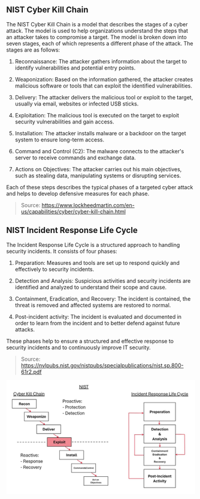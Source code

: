## NIST Cyber Kill Chain 
The NIST Cyber Kill Chain is a model that describes the stages of a cyber attack. The model is used to help organizations understand the steps that an attacker takes to compromise a target. The model is broken down into seven stages, each of which represents a different phase of the attack. The stages are as follows:

1. Reconnaissance: The attacker gathers information about the target to identify vulnerabilities and potential entry points.

2. Weaponization: Based on the information gathered, the attacker creates malicious software or tools that can exploit the identified vulnerabilities.

3. Delivery: The attacker delivers the malicious tool or exploit to the target, usually via email, websites or infected USB sticks.

4. Exploitation: The malicious tool is executed on the target to exploit security vulnerabilities and gain access.

5. Installation: The attacker installs malware or a backdoor on the target system to ensure long-term access.

6. Command and Control (C2): The malware connects to the attacker's server to receive commands and exchange data.

7. Actions on Objectives: The attacker carries out his main objectives, such as stealing data, manipulating systems or disrupting services.

Each of these steps describes the typical phases of a targeted cyber attack and helps to develop defensive measures for each phase.

> Source: https://www.lockheedmartin.com/en-us/capabilities/cyber/cyber-kill-chain.html

## NIST Incident Response Life Cycle
The Incident Response Life Cycle is a structured approach to handling security incidents. It consists of four phases:

1. Preparation: Measures and tools are set up to respond quickly and effectively to security incidents.

2. Detection and Analysis: Suspicious activities and security incidents are identified and analyzed to understand their scope and cause.

3. Containment, Eradication, and Recovery: The incident is contained, the threat is removed and affected systems are restored to normal.

4. Post-incident activity: The incident is evaluated and documented in order to learn from the incident and to better defend against future attacks.

These phases help to ensure a structured and effective response to security incidents and to continuously improve IT security.

> Source: https://nvlpubs.nist.gov/nistpubs/specialpublications/nist.sp.800-61r2.pdf

<img src="/Images/Cyber_Kill_Chain.JPG" alt="NIST Cyber Kill Chain and Incident Response Life Cycle">